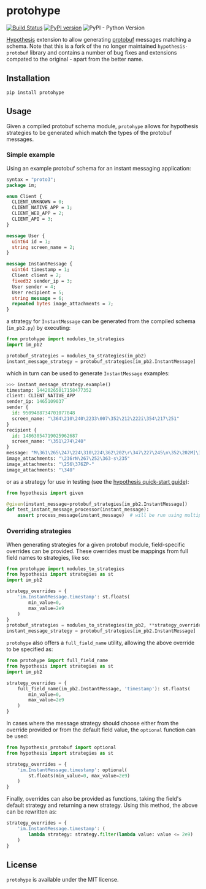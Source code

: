# protohype

[![Build Status](https://travis-ci.org/hchasestevens/hypothesis-protobuf.svg?branch=master)](https://travis-ci.org/hchasestevens/hypothesis-protobuf)
[![PyPI version](https://badge.fury.io/py/hypothesis-pb.svg)](https://pypi.org/project/hypothesis-pb)
![PyPI - Python Version](https://img.shields.io/pypi/pyversions/hypothesis-pb.svg)

[Hypothesis](http://hypothesis.works/) extension to allow generating [protobuf](https://developers.google.com/protocol-buffers/) messages matching a schema. Note that this is a fork of the no longer maintained `hypothesis-protobuf` library and contains a number of bug fixes and extensions compated to the original - apart from the better name.

## Installation

```
pip install protohype
```

## Usage

Given a compiled protobuf schema module, `protohype` allows for hypothesis strategies to be generated which match the types of the protobuf messages.

### Simple example

Using an example protobuf schema for an instant messaging application:

```proto
syntax = "proto3";
package im;

enum Client {
  CLIENT_UNKNOWN = 0;
  CLIENT_NATIVE_APP = 1;
  CLIENT_WEB_APP = 2;
  CLIENT_API = 3;
}

message User {
  uint64 id = 1;
  string screen_name = 2;
}

message InstantMessage {
  uint64 timestamp = 1;
  Client client = 2;
  fixed32 sender_ip = 3;
  User sender = 4;
  User recipient = 5;
  string message = 6;
  repeated bytes image_attachments = 7;
}
```

a strategy for `InstantMessage` can be generated from the compiled schema (`im_pb2.py`) by executing:

```python
from protohype import modules_to_strategies
import im_pb2

protobuf_strategies = modules_to_strategies(im_pb2)
instant_message_strategy = protobuf_strategies[im_pb2.InstantMessage]
```

which in turn can be used to generate `InstantMessage` examples:

```python
>>> instant_message_strategy.example()
timestamp: 14420265017158477352
client: CLIENT_NATIVE_APP
sender_ip: 1465109037
sender {
  id: 9509488734701077048
  screen_name: "\364\210\240\2233\007\352\212\222i\354\217\251"
}
recipient {
  id: 14863054719025962687
  screen_name: "\351\274\240"
}
message: "M\361\265\247\224\310\224\362\202\r\347\227\245\n\352\202M]\361\253\237\2700"
image_attachments: "\236rN\267\252\363-s\235"
image_attachments: "\256\376ZP-"
image_attachments: "\340"

```

or as a strategy for use in testing (see the [hypothesis quick-start guide](https://hypothesis.readthedocs.io/en/latest/quickstart.html)):

```python
from hypothesis import given

@given(instant_message=protobuf_strategies[im_pb2.InstantMessage])
def test_instant_message_processor(instant_message):
    assert process_message(instant_message)  # will be run using multiple InstantMessage examples
```

### Overriding strategies

When generating strategies for a given protobuf module, field-specific overrides can be provided. These overrides must be mappings from full field names to strategies, like so:

```python
from protohype import modules_to_strategies
from hypothesis import strategies as st
import im_pb2

strategy_overrides = {
    'im.InstantMessage.timestamp': st.floats(
        min_value=0,
        max_value=2e9
    )
}
protobuf_strategies = modules_to_strategies(im_pb2, **strategy_overrides)
instant_message_strategy = protobuf_strategies[im_pb2.InstantMessage]
```

`protohype` also offers a `full_field_name` utility, allowing the above override to be specified as:

```python
from protohype import full_field_name
from hypothesis import strategies as st
import im_pb2

strategy_overrides = {
    full_field_name(im_pb2.InstantMessage, 'timestamp'): st.floats(
        min_value=0,
        max_value=2e9
    )
}
```

In cases where the message strategy should choose either from the override provided or from the default field value, the `optional` function can be used:

```python
from hypothesis_protobuf import optional
from hypothesis import strategies as st

strategy_overrides = {
    'im.InstantMessage.timestamp': optional(
        st.floats(min_value=0, max_value=2e9)
    )
}
```

Finally, overrides can also be provided as functions, taking the field's default strategy and returning a new strategy. Using this method, the above can be rewritten as:

```python
strategy_overrides = {
    'im.InstantMessage.timestamp': (
        lambda strategy: strategy.filter(lambda value: value <= 2e9)
    )
}
```

## License

`protohype` is available under the MIT license.
